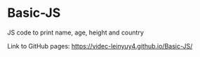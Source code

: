 # Basic-JS
JS code to print name, age, height and country

Link to GitHub pages: https://videc-leinyuy4.github.io/Basic-JS/

